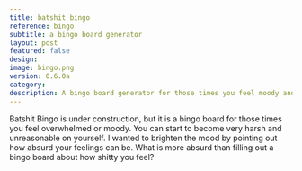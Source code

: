 ```yaml
---
title: batshit bingo
reference: bingo
subtitle: a bingo board generator
layout: post
featured: false
design: 
image: bingo.png
version: 0.6.0a
category: 
description: A bingo board generator for those times you feel moody and/or overwhelmed, plus sparkles!
---
```

Batshit Bingo is under construction, but it is a bingo board for those times you feel overwhelmed or moody. You can start to become very harsh and unreasonable on yourself. I wanted to brighten the mood by pointing out how absurd your feelings can be. What is more absurd than filling out a bingo board about how shitty you feel?